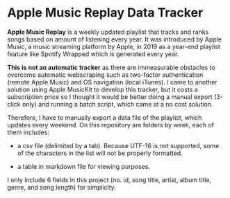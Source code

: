 # Apple Music Replay Data Tracker
**Apple Music Replay** is a weekly updated playlist that tracks and ranks songs based on amount of listening every year.
It was introduced by Apple Music, a music streaming platform by Apple, in 2019 as a year-end playlist feature like 
Spotify Wrapped which is generated every year.

**This is not an automatic tracker** as there are immeasurable obstacles to overcome
automatic webscraping such as two-factor authentication (remote Apple Music) and OS navigation (local iTunes). 
I came to another solution using Apple MusicKit to develop this tracker, but it costs a subscription price so I thought 
it would be better doing a manual export (3-click only) and running a batch script, which came at a no cost solution.

Therefore, I have to manually export a data file of the playlist, which updates every weekend. On this repository are
folders by week, each of them includes:
* a csv file (delimited by a tab). Because UTF-16 is not supported, some of the characters in the list will not be properly formatted.
  
* a table in markdown file for viewing purposes.

I only include 6 fields in this project (no. id, song title, artist, album title, genre, and song length) for simplicity.